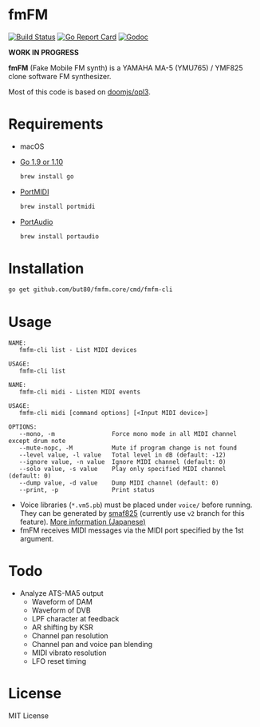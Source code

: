 # fmFM

[![Build Status](https://travis-ci.org/but80/fmfm.core.svg?branch=master)](https://travis-ci.org/but80/fmfm.core)
[![Go Report Card](https://goreportcard.com/badge/github.com/but80/fmfm.core)](https://goreportcard.com/report/github.com/but80/fmfm.core)
[![Godoc](https://godoc.org/github.com/but80/fmfm.core?status.svg)](http://godoc.org/github.com/but80/fmfm.core)

**WORK IN PROGRESS**

**fmFM** (Fake Mobile FM synth) is a YAMAHA MA-5 (YMU765) / YMF825 clone software FM synthesizer.

Most of this code is based on [doomjs/opl3](https://github.com/doomjs/opl3).

# Requirements

- macOS
- [Go 1.9 or 1.10](https://golang.org/)

  ```bash
  brew install go
  ```
- [PortMIDI](http://portmedia.sourceforge.net/portmidi/)

  ```bash
  brew install portmidi
  ```
- [PortAudio](http://www.portaudio.com/)

  ```bash
  brew install portaudio
  ```

# Installation

```bash
go get github.com/but80/fmfm.core/cmd/fmfm-cli
```

# Usage

```
NAME:
   fmfm-cli list - List MIDI devices

USAGE:
   fmfm-cli list
```

```
NAME:
   fmfm-cli midi - Listen MIDI events

USAGE:
   fmfm-cli midi [command options] [<Input MIDI device>]

OPTIONS:
   --mono, -m                Force mono mode in all MIDI channel except drum note
   --mute-nopc, -M           Mute if program change is not found
   --level value, -l value   Total level in dB (default: -12)
   --ignore value, -n value  Ignore MIDI channel (default: 0)
   --solo value, -s value    Play only specified MIDI channel (default: 0)
   --dump value, -d value    Dump MIDI channel (default: 0)
   --print, -p               Print status
```

- Voice libraries (`*.vm5.pb`) must be placed under `voice/` before running. They can be generated by [smaf825](https://github.com/but80/smaf825/tree/v2) (currently use `v2` branch for this feature). [More information (Japanese)](https://github.com/but80/smaf825/tree/v2#ymf825%E7%94%A8%E3%83%88%E3%83%BC%E3%83%B3%E3%83%87%E3%83%BC%E3%82%BF%E3%81%AE%E6%8A%BD%E5%87%BA)
- fmFM receives MIDI messages via the MIDI port specified by the 1st argument.

# Todo

- Analyze ATS-MA5 output
  - Waveform of DAM
  - Waveform of DVB
  - LPF character at feedback
  - AR shifting by KSR
  - Channel pan resolution
  - Channel pan and voice pan blending
  - MIDI vibrato resolution
  - LFO reset timing

# License

MIT License
